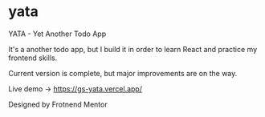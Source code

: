 # yata
YATA - Yet Another Todo App

It's a another todo app, but I build it in order to learn React and practice my frontend skills.

Current version is complete, but major improvements are on the way.

Live demo -> https://gs-yata.vercel.app/

Designed by Frotnend Mentor
